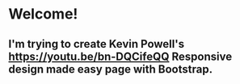 # Welcome!

## I'm trying to create Kevin Powell's **https://youtu.be/bn-DQCifeQQ** Responsive design made easy page with Bootstrap.
